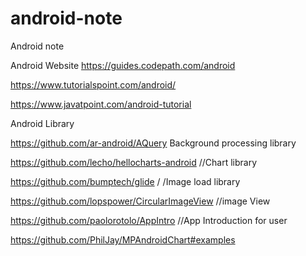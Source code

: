 # android-note
Android note


Android Website
  https://guides.codepath.com/android

  https://www.tutorialspoint.com/android/
  
  https://www.javatpoint.com/android-tutorial


	


Android Library 

https://github.com/ar-android/AQuery   Background processing library
	
https://github.com/lecho/hellocharts-android   //Chart library
	
https://github.com/bumptech/glide / /Image load library

https://github.com/lopspower/CircularImageView  //image View
	
https://github.com/paolorotolo/AppIntro  //App Introduction for user

https://github.com/PhilJay/MPAndroidChart#examples
		
